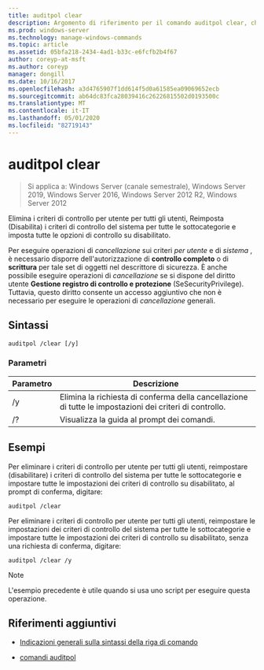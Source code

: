 ```yaml
---
title: auditpol clear
description: Argomento di riferimento per il comando auditpol clear, che elimina i criteri di controllo per ogni utente per tutti gli utenti, Reimposta (Disabilita) i criteri di controllo del sistema per tutte le sottocategorie e imposta tutte le opzioni di controllo su disabilitato.
ms.prod: windows-server
ms.technology: manage-windows-commands
ms.topic: article
ms.assetid: 05bfa218-2434-4ad1-b33c-e6fcfb2b4f67
author: coreyp-at-msft
ms.author: coreyp
manager: dongill
ms.date: 10/16/2017
ms.openlocfilehash: a3d4765907f1dd614f5d0a61585ea09069652ecb
ms.sourcegitcommit: ab64dc83fca28039416c26226815502d0193500c
ms.translationtype: MT
ms.contentlocale: it-IT
ms.lasthandoff: 05/01/2020
ms.locfileid: "82719143"
---
```

# <a name="auditpol-clear"></a>auditpol clear

> Si applica a: Windows Server (canale semestrale), Windows Server 2019, Windows Server 2016, Windows Server 2012 R2, Windows Server 2012

Elimina i criteri di controllo per utente per tutti gli utenti, Reimposta (Disabilita) i criteri di controllo del sistema per tutte le sottocategorie e imposta tutte le opzioni di controllo su disabilitato.

Per eseguire operazioni di *cancellazione* sui criteri *per utente* e di *sistema* , è necessario disporre dell'autorizzazione di **controllo completo** o di **scrittura** per tale set di oggetti nel descrittore di sicurezza. È anche possibile eseguire operazioni di *cancellazione* se si dispone del diritto utente **Gestione registro di controllo e protezione** (SeSecurityPrivilege). Tuttavia, questo diritto consente un accesso aggiuntivo che non è necessario per eseguire le operazioni di *cancellazione* generali.

## <a name="syntax"></a>Sintassi

```
auditpol /clear [/y]
```

### <a name="parameters"></a>Parametri

| Parametro | Descrizione |
| ----------- | --------------- |
| /y | Elimina la richiesta di conferma della cancellazione di tutte le impostazioni dei criteri di controllo. |
| /? | Visualizza la guida al prompt dei comandi. |

## <a name="examples"></a>Esempi

Per eliminare i criteri di controllo per utente per tutti gli utenti, reimpostare (disabilitare) i criteri di controllo del sistema per tutte le sottocategorie e impostare tutte le impostazioni dei criteri di controllo su disabilitato, al prompt di conferma, digitare:

```
auditpol /clear
```

Per eliminare i criteri di controllo per utente per tutti gli utenti, reimpostare le impostazioni dei criteri di controllo del sistema per tutte le sottocategorie e impostare tutte le impostazioni dei criteri di controllo su disabilitato, senza una richiesta di conferma, digitare:

```
auditpol /clear /y
```

> [!NOTE]
> L'esempio precedente è utile quando si usa uno script per eseguire questa operazione.

## <a name="additional-references"></a>Riferimenti aggiuntivi

- [Indicazioni generali sulla sintassi della riga di comando](command-line-syntax-key.md)

- [comandi auditpol](auditpol.md)
